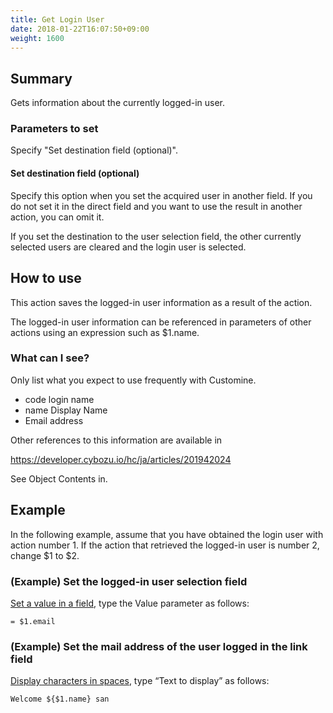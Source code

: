 ```yaml
---
title: Get Login User
date: 2018-01-22T16:07:50+09:00
weight: 1600
---
```

## Summary

Gets information about the currently logged-in user.

### Parameters to set

Specify "Set destination field (optional)".

#### Set destination field (optional)

Specify this option when you set the acquired user in another field. If you do not set it in the direct field and you want to use the result in another action, you can omit it.

If you set the destination to the user selection field, the other currently selected users are cleared and the login user is selected.

## How to use

This action saves the logged-in user information as a result of the action.

The logged-in user information can be referenced in parameters of other actions using an expression such as $1.name.

### What can I see?

Only list what you expect to use frequently with Customine.

-	code login name
-	name Display Name
-	Email address

Other references to this information are available in

https://developer.cybozu.io/hc/ja/articles/201942024

See Object Contents in.

## Example

In the following example, assume that you have obtained the login user with action number 1. If the action that retrieved the logged-in user is number 2, change $1 to $2.

### (Example) Set the logged-in user selection field

[Set a value in a field](../../field/set_field_value), type the Value parameter as follows:

```
= $1.email
```

### (Example) Set the mail address of the user logged in the link field

[Display characters in spaces](../../other_ui/add_label_at_spacer), type “Text to display” as follows:

```
Welcome ${$1.name} san
```

